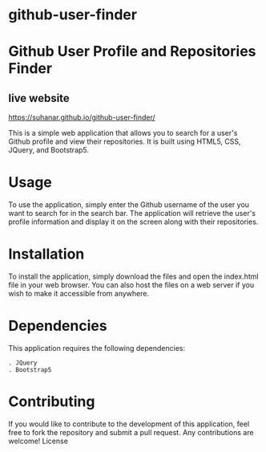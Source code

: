 # github-user-finder

# Github User Profile and Repositories Finder
## live website
https://suhanar.github.io/github-user-finder/

This is a simple web application that allows you to search for a user's Github profile and view their repositories. It is built using HTML5, CSS, JQuery, and Bootstrap5.
# Usage

To use the application, simply enter the Github username of the user you want to search for in the search bar. The application will retrieve the user's profile information and display it on the screen along with their repositories.
# Installation

To install the application, simply download the files and open the index.html file in your web browser. You can also host the files on a web server if you wish to make it accessible from anywhere.
# Dependencies

This application requires the following dependencies:

    . JQuery
    . Bootstrap5

# Contributing

If you would like to contribute to the development of this application, feel free to fork the repository and submit a pull request. Any contributions are welcome!
License


